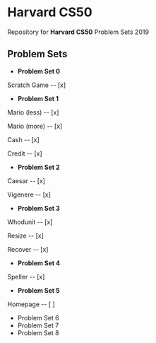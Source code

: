 # Harvard CS50 
Repository for **Harvard CS50** Problem Sets 2019


## Problem Sets
* **Problem Set 0**

Scratch Game -- [x] 

* **Problem Set 1**


Mario (less) -- [x]

Mario (more) -- [x]

Cash -- [x]

Credit -- [x]



* **Problem Set 2**


Caesar -- [x]

Vigenere -- [x]


* **Problem Set 3**


Whodunit -- [x]

Resize -- [x]
 
Recover -- [x]


* **Problem Set 4**


Speller --  [x]


* **Problem Set 5**


Homepage -- [ ]


* Problem Set 6
* Problem Set 7
* Problem Set 8